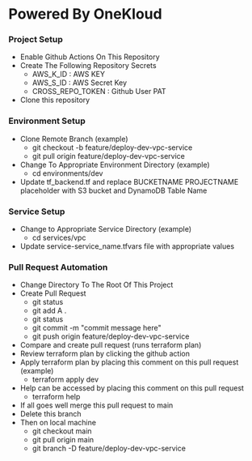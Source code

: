 # Powered By OneKloud 

### Project Setup
- Enable Github Actions On This Repository
- Create The Following Repository Secrets
  - AWS_K_ID : AWS KEY
  - AWS_S_ID : AWS Secret Key
  - CROSS_REPO_TOKEN : Github User PAT
- Clone this repository

### Environment Setup 
- Clone Remote Branch (example)
  - git checkout -b feature/deploy-dev-vpc-service
  - git pull origin feature/deploy-dev-vpc-service
- Change To Appropriate Environment Directory (example)
  - cd environments/dev
- Update tf_backend.tf and replace BUCKETNAME PROJECTNAME placeholder with S3 bucket and DynamoDB Table Name

### Service Setup
- Change to Appropriate Service Directory (example)
  - cd services/vpc
- Update service-service_name.tfvars file with appropriate values

### Pull Request Automation
- Change Directory To The Root Of This Project
- Create Pull Request
  - git status
  - git add A .
  - git status
  - git commit -m "commit message here"
  - git push origin feature/deploy-dev-vpc-service
- Compare and create pull request (runs terraform plan)
- Review terraform plan by clicking the github action
- Apply terraform plan by placing this comment on this pull request (example)
  - terraform apply dev
- Help can be accessed by placing this comment on this pull request
  - terraform help
- If all goes well merge this pull request to main
- Delete this branch
- Then on local machine
  - git checkout main
  - git pull origin main
  - git branch -D feature/deploy-dev-vpc-service

